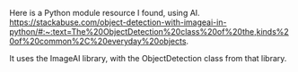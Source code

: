 Here is a Python module resource I found, using AI. 
https://stackabuse.com/object-detection-with-imageai-in-python/#:~:text=The%20ObjectDetection%20class%20of%20the,kinds%20of%20common%2C%20everyday%20objects.

It uses the ImageAI library, with the ObjectDetection class from that library.
